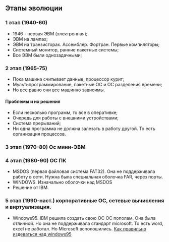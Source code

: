 ## Этапы эволюции
### 1 этап (1940-60)
- 1946 - первая ЭВМ (электронная);
- ЭВМ на лампах;
- ЭВМ на транзисторах. Ассемблер. Фортран. Первые компиляторы;
- Cистемный монитор, ранние пакетные системы;
- Все ЭВМ были однозадачными;
### 2 этап (1965-75)
- Пока машина считывает данные, процессор курит;
- Мультипрограммирование, пакетные ОС и ОС разделения времени;
- Но все равно они все машинно зависимы.
#### Проблемы и их решения
- Если несколько программ, то все в оперативке;
- Очередь для работы с внешними устройствами;
- Система прерываний;
- Ни одна программа не должна залезать в работу другой. То есть организация процессов.
### 3 этап (1970-80) Ос мини-ЭВМ

### 4 этап (1980-90) ОС ПК
- MSDOS (первая файловая система FAT32). Она не поддерживала работу в сети. Нужна была специальная оболочка FAR, через порты. 
- WINDOWS. Изначально оболочки над MSDOS
- Решение от IBM.
### 5 этап (1990-наст.) корпоративные ОС, сетевые вычисления и виртуализация.
- Windows95. IBM решила создать свою ОС ОС пополам. Она была отличной. Но она не поддерживала стандарт microsoft. То есть word, excel не работал. Но Microsoft всполошились. 
[Как правильно издеваться над windows95](https://www.itweek.ru/themes/detail.php?ID=43304)


